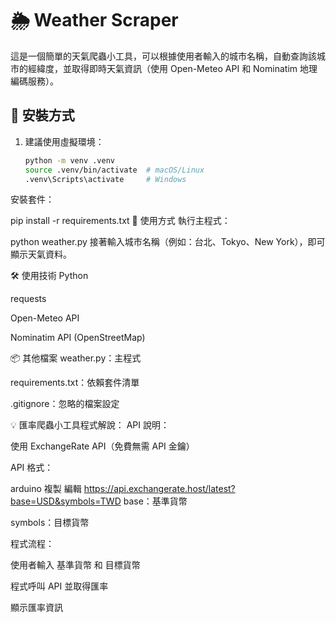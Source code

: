 # 🌦️ Weather Scraper

這是一個簡單的天氣爬蟲小工具，可以根據使用者輸入的城市名稱，自動查詢該城市的經緯度，並取得即時天氣資訊（使用 Open-Meteo API 和 Nominatim 地理編碼服務）。

## 🔧 安裝方式

1. 建議使用虛擬環境：
   ```bash
   python -m venv .venv
   source .venv/bin/activate  # macOS/Linux
   .venv\Scripts\activate     # Windows

安裝套件：


pip install -r requirements.txt
🚀 使用方式
執行主程式：


python weather.py
接著輸入城市名稱（例如：台北、Tokyo、New York），即可顯示天氣資料。

🛠 使用技術
Python

requests

Open-Meteo API

Nominatim API (OpenStreetMap)

📦 其他檔案
weather.py：主程式

requirements.txt：依賴套件清單

.gitignore：忽略的檔案設定


💡 匯率爬蟲小工具程式解說：
API 說明：

使用 ExchangeRate API（免費無需 API 金鑰）

API 格式：

arduino
複製
編輯
https://api.exchangerate.host/latest?base=USD&symbols=TWD
base：基準貨幣

symbols：目標貨幣

程式流程：

使用者輸入 基準貨幣 和 目標貨幣

程式呼叫 API 並取得匯率

顯示匯率資訊


